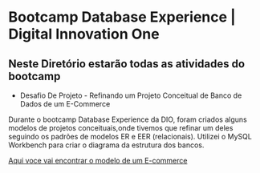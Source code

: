 # Bootcamp Database Experience | Digital Innovation One

## Neste Diretório estarão todas as atividades do bootcamp

- Desafio De Projeto - Refinando um Projeto Conceitual de Banco de Dados de um E-Commerce

Durante o bootcamp Database Experience da DIO, foram criados alguns modelos de projetos conceituais,onde tivemos que refinar um deles
seguindo os padrões de modelos ER e EER (relacionais). Utilizei o MySQL Workbench para criar o diagrama da estrutura dos bancos.

[Aqui voce vai encontrar o modelo de um E-commerce](ProjetoEcommerce/Ecommerce_refinado.png)
